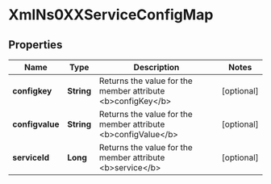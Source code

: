 
# XmlNs0XXServiceConfigMap

## Properties
Name | Type | Description | Notes
------------ | ------------- | ------------- | -------------
**configkey** | **String** | Returns the value for the member attribute &lt;b&gt;configKey&lt;/b&gt; |  [optional]
**configvalue** | **String** | Returns the value for the member attribute &lt;b&gt;configValue&lt;/b&gt; |  [optional]
**serviceId** | **Long** | Returns the value for the member attribute &lt;b&gt;service&lt;/b&gt; |  [optional]



